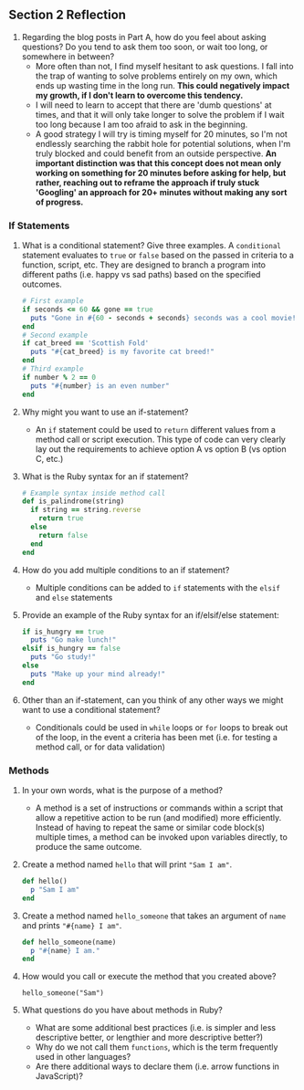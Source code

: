 ## Section 2 Reflection

1. Regarding the blog posts in Part A, how do you feel about asking questions? Do you tend to ask them too soon, or wait too long, or somewhere in between?
   - More often than not, I find myself hesitant to ask questions. I fall into the trap of wanting to solve problems entirely on my own, which ends up wasting time in the long run. __This could negatively impact my growth, if I don't learn to overcome this tendency.__
   - I will need to learn to accept that there are 'dumb questions' at times, and that it will only take longer to solve the problem if I wait too long because I am too afraid to ask in the beginning.
   - A good strategy I will try is timing myself for 20 minutes, so I'm not endlessly searching the rabbit hole for potential solutions, when I'm truly blocked and could benefit from an outside perspective. __An important distinction was that this concept does not mean only working on something for 20 minutes before asking for help, but rather, reaching out to reframe the approach if truly stuck 'Googling' an approach for 20+ minutes without making any sort of progress.__

### If Statements

1. What is a conditional statement? Give three examples.
A `conditional` statement evaluates to `true` or `false` based on the passed in criteria to a function, script, etc. They are designed to branch a program into different paths (i.e. happy vs sad paths) based on the specified outcomes.
    ```ruby
    # First example
    if seconds <= 60 && gone == true
      puts "Gone in #{60 - seconds + seconds} seconds was a cool movie!"
    end
    # Second example
    if cat_breed == 'Scottish Fold'
      puts "#{cat_breed} is my favorite cat breed!"
    end
    # Third example
    if number % 2 == 0
      puts "#{number} is an even number"
    end
    ```

1. Why might you want to use an if-statement?
    - An `if` statement could be used to `return` different values from a method call or script execution. This type of code can very clearly lay out the requirements to achieve option A vs option B (vs option C, etc.)

1. What is the Ruby syntax for an if statement?
     ```ruby
     # Example syntax inside method call
     def is_palindrome(string)
       if string == string.reverse
         return true
       else
         return false
       end
     end
     ```

1. How do you add multiple conditions to an if statement?
    - Multiple conditions can be added to `if` statements with the `elsif` and `else` statements

1. Provide an example of the Ruby syntax for an if/elsif/else statement:
    ```ruby
    if is_hungry == true
      puts "Go make lunch!"
    elsif is_hungry == false
      puts "Go study!"
    else
      puts "Make up your mind already!"
    end
    ```

1. Other than an if-statement, can you think of any other ways we might want to use a conditional statement?
    - Conditionals could be used in `while` loops or `for` loops to break out of the loop, in the event a criteria has been met (i.e. for testing a method call, or for data validation)


### Methods

1. In your own words, what is the purpose of a method?
    - A method is a set of instructions or commands within a script that allow a repetitive action to be run (and modified) more efficiently. Instead of having to repeat the same or similar code block(s) multiple times, a method can be invoked upon variables directly, to produce the same outcome.

1. Create a method named `hello` that will print `"Sam I am"`.
    ```ruby
    def hello()
      p "Sam I am"
    end
    ```

1. Create a method named `hello_someone` that takes an argument of `name` and prints `"#{name} I am"`.
    ```ruby
    def hello_someone(name)
      p "#{name} I am."
    end
    ```

1. How would you call or execute the method that you created above?

    `hello_someone("Sam")`

1. What questions do you have about methods in Ruby?
    - What are some additional best practices (i.e. is simpler and less descriptive better, or lengthier and more descriptive better?)
    - Why do we not call them `functions`, which is the term frequently used in other languages?
    - Are there additional ways to declare them (i.e. arrow functions in JavaScript)?
